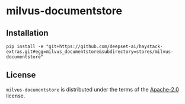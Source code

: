 # milvus-documentstore


## Installation

```console
pip install -e "git+https://github.com/deepset-ai/haystack-extras.git#egg=milvus_documentstore&subdirectory=stores/milvus-documentstore"
```

## License

`milvus-documentstore` is distributed under the terms of the [Apache-2.0](https://spdx.org/licenses/Apache-2.0.html) license.

